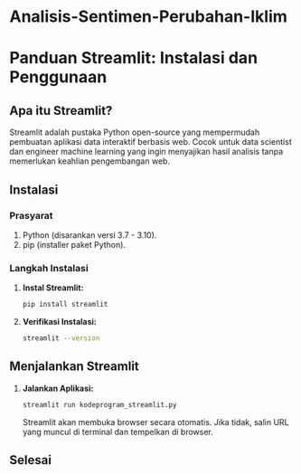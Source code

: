 # Analisis-Sentimen-Perubahan-Iklim
# Panduan Streamlit: Instalasi dan Penggunaan

## Apa itu Streamlit?
Streamlit adalah pustaka Python open-source yang mempermudah pembuatan aplikasi data interaktif berbasis web. Cocok untuk data scientist dan engineer machine learning yang ingin menyajikan hasil analisis tanpa memerlukan keahlian pengembangan web.

## Instalasi

### Prasyarat
1. Python (disarankan versi 3.7 - 3.10).
2. pip (installer paket Python).

### Langkah Instalasi
1. **Instal Streamlit:**
   ```bash
   pip install streamlit
   ```

3. **Verifikasi Instalasi:**
   ```bash
   streamlit --version
   ```

## Menjalankan Streamlit

1. **Jalankan Aplikasi:**
   ```bash
   streamlit run kodeprogram_streamlit.py
   ```
   Streamlit akan membuka browser secara otomatis. Jika tidak, salin URL yang muncul di terminal dan tempelkan di browser.

## Selesai
